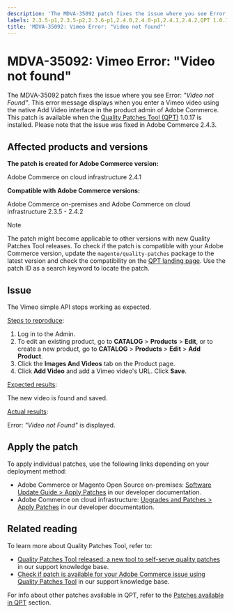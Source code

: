 ```yaml
---
description: 'The MDVA-35092 patch fixes the issue where you see Error: *"Video not Found"*. This error message displays when you enter a Vimeo video using the native Add Video interface in the product admin of Adobe Commerce. This patch is available when the [Quality Patches Tool (QPT)](https://support.magento.com/hc/en-us/articles/360047139492) 1.0.17 is installed. Please note that the issue was fixed in Adobe Commerce 2.4.3.'
labels: 2.3.5-p1,2.3.5-p2,2.3.6-p1,2.4.0,2.4.0-p1,2.4.1,2.4.2,QPT 1.0.17,QPT patches,Magento Commerce,Magento Commerce Cloud,Quality Patches Tool,Vimeo,error,support tools,video,Adobe Commerce,cloud infrastructure,on-premises
title: 'MDVA-35092: Vimeo Error: "Video not found"'
---
```


# MDVA-35092: Vimeo Error: "Video not found"

The MDVA-35092 patch fixes the issue where you see Error: *"Video not Found"*. This error message displays when you enter a Vimeo video using the native Add Video interface in the product admin of Adobe Commerce. This patch is available when the [Quality Patches Tool (QPT)](https://support.magento.com/hc/en-us/articles/360047139492) 1.0.17 is installed. Please note that the issue was fixed in Adobe Commerce 2.4.3.

## Affected products and versions

**The patch is created for Adobe Commerce version:**

Adobe Commerce on cloud infrastructure 2.4.1

**Compatible with Adobe Commerce versions:**

Adobe Commerce on-premises and Adobe Commerce on cloud infrastructure 2.3.5 - 2.4.2

>[!NOTE]
>
>The patch might become applicable to other versions with new Quality Patches Tool releases. To check if the patch is compatible with your Adobe Commerce version, update the `magento/quality-patches` package to the latest version and check the compatibility on the [QPT landing page](https://devdocs.magento.com/quality-patches/tool.html#patch-grid). Use the patch ID as a search keyword to locate the patch.

## Issue

The Vimeo simple API stops working as expected.

<u>Steps to reproduce</u>:

1. Log in to the Admin.
1. To edit an existing product, go to **CATALOG** > **Products** > **Edit**, or to create a new product, go to **CATALOG** > **Products** > **Edit** > **Add Product**.
1. Click the **Images And Videos** tab on the Product page.
1. Click **Add Video** and add a Vimeo video's URL. Click **Save**.

<u>Expected results</u>:

The new video is found and saved.

<u>Actual results</u>:

Error: *"Video not Found"* is displayed.

## Apply the patch

To apply individual patches, use the following links depending on your deployment method:

* Adobe Commerce or Magento Open Source on-premises: [Software Update Guide > Apply Patches](https://devdocs.magento.com/guides/v2.4/comp-mgr/patching/mqp.html) in our developer documentation.
* Adobe Commerce on cloud infrastructure: [Upgrades and Patches > Apply Patches](https://devdocs.magento.com/cloud/project/project-patch.html) in our developer documentation. 

## Related reading

To learn more about Quality Patches Tool, refer to:

* [Quality Patches Tool released: a new tool to self-serve quality patches](https://support.magento.com/hc/en-us/articles/360047139492) in our support knowledge base.
* [Check if patch is available for your Adobe Commerce issue using Quality Patches Tool](https://support.magento.com/hc/en-us/articles/360047125252) in our support knowledge base.

For info about other patches available in QPT, refer to the [Patches available in QPT](https://support.magento.com/hc/en-us/sections/360010506631-Patches-available-in-QPT-tool-) section.